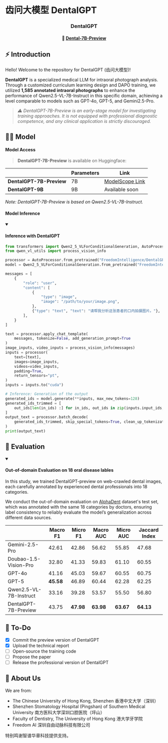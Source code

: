 # 齿问大模型 DentalGPT

<div align="center">
<h3>
  DentalGPT
</h3>
</div>

<div align="center">
<h4>
 🤖 <a href="https://www.modelscope.cn/models/Eric3200C/DentalGPT-7B-Preview" target="_blank">Dental-7B-Preview</a>
</h4>
</div>

## ⚡ Introduction
Hello! Welcome to the repository for DentalGPT (齿问大模型)!

**DentalGPT** is a specialized medical LLM for intraoral photograph analysis. Through a customized curriculum learning design and DAPO training, we utilized **1,585 annotated intraoral photographs** to enhance the performance of Qwen2.5-VL-7B-Instruct in this specific domain, achieving a level comparable to models such as GPT-4o, GPT-5, and Gemini2.5-Pro.

> *⚠️ DentalGPT-7B-Preview is an early-stage model for investigating training approaches. It is not equipped with professional diagnostic competence, and any clinical application is strictly discouraged.* 

## 👨‍⚕️ Model

#### Model Access

> **DentalGPT-7B-Preview** is available on Huggingface:

|                        | Parameters |  Link                                                                  |
| ---------------------- | ---------- | --------------------------------------------------------------------- |
| **DentalGPT-7B-Preview**  | 7B         | [ModelScope Link](https://www.modelscope.cn/models/Eric3200C/DentalGPT-7B-Preview) |
| **DentalGPT-9B** | 9B       |  Available soon  |

*Note: DentalGPT-7B-Preview is based on Qwen2.5-VL-7B-Instruct.*

#### Model Inference

<details open>
<summary><h4>Inference with DentalGPT</h4></summary>

```python
from transformers import Qwen2_5_VLForConditionalGeneration, AutoProcessor
from qwen_vl_utils import process_vision_info

processor = AutoProcessor.from_pretrained("FreedomIntelligence/DentalGPT-7B-Preview")
model = Qwen2_5_VLForConditionalGeneration.from_pretrained("FreedomIntelligence/DentalGPT-7B-Preview", torch_dtype="auto", device_map="auto")

messages = [
    {
        "role": "user",
        "content": [
            {
                "type": "image",
                "image": "/path/to/your/image.png",
            },
            {"type": "text", "text": "请帮我分析这张患者的口内拍摄图片。"},
        ],
    }
]

text = processor.apply_chat_template(
    messages, tokenize=False, add_generation_prompt=True
)
image_inputs, video_inputs = process_vision_info(messages)
inputs = processor(
    text=[text],
    images=image_inputs,
    videos=video_inputs,
    padding=True,
    return_tensors="pt",
)
inputs = inputs.to("cuda")

# Inference: Generation of the output
generated_ids = model.generate(**inputs, max_new_tokens=128)
generated_ids_trimmed = [
    out_ids[len(in_ids) :] for in_ids, out_ids in zip(inputs.input_ids, generated_ids)
]
output_text = processor.batch_decode(
    generated_ids_trimmed, skip_special_tokens=True, clean_up_tokenization_spaces=False
)
print(output_text)
```
</details>

## 🧐 Evaluation

<details open>
<summary><h4>Out-of-domain Evaluation on 18 oral disease lables</h4></summary>

In this study, we trained DentalGPT-preview on web-crawled dental images, each carefully annotated by experienced dental professionals into 18 categories.

We conduct the out-of-domain evaluation on [AlphaDent](https://www.kaggle.com/competitions/alpha-dent) dataset's test set, which was annotated with the same 18 categories by doctors, ensuring label consistency to reliably evaluate the model’s generalization across different data sources.

|      | Macro F1 | Micro F1 | Macro AUC | Micro AUC | Jaccard Index |
| ----- | ----- | ----- | ----- | ----- | ----- |
| Gemini-2.5-Pro | 42.61 | 42.86 | 56.62 | 55.85 | 47.68 |
| Doubao-1.5-Vision-Pro | 32.80 | 41.33 | 59.83 | 61.10 | 60.55 |
| GPT-4o | 41.16 | 45.03 | 59.67 | 60.55 | 60.75 |
| GPT-5 | **45.58** | 46.89 | 60.44 | 62.28 | 62.25 |
| Qwen2.5-VL-7B-Instruct | 33.16 | 39.28 | 53.57 | 55.50 | 56.80 |
| DentalGPT-7B-Preview | 43.75 | **47.98** | **63.98** | **63.67** | **64.13** |
</details>

## 🎯 To-Do
- [x] Commit the preview version of DentalGPT
- [x] Upload the technical report
- [ ] Open-source the training code
- [ ] Propose the paper
- [ ] Release the professional version of DentalGPT

##  📖 About Us
We are from:
- The Chinese University of Hong Kong, Shenzhen 香港中文大学（深圳）
- Shenzhen Stomatology Hospital (Pingshan) of Southern Medical University 南方医科大学深圳口腔医院（坪山）
- Faculty of Dentistry, The University of Hong Kong 港大学牙学院
- Freedom AI 深圳自由动脉科技有限公司

特别鸣谢智谱华章科技提供支持。
